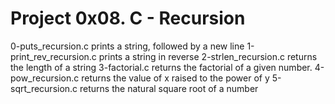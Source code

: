 # Project 0x08. C - Recursion
0-puts_recursion.c prints a string, followed by a new line
1-print_rev_recursion.c prints a string in reverse
2-strlen_recursion.c returns the length of a string
3-factorial.c returns the factorial of a given number.
4-pow_recursion.c returns the value of x raised to the power of y
5-sqrt_recursion.c returns the natural square root of a number
